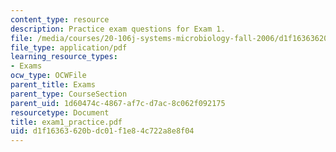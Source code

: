 ```yaml
---
content_type: resource
description: Practice exam questions for Exam 1.
file: /media/courses/20-106j-systems-microbiology-fall-2006/d1f16363620bdc01f1e84c722a8e8f04_exam1_practice.pdf
file_type: application/pdf
learning_resource_types:
- Exams
ocw_type: OCWFile
parent_title: Exams
parent_type: CourseSection
parent_uid: 1d60474c-4867-af7c-d7ac-8c062f092175
resourcetype: Document
title: exam1_practice.pdf
uid: d1f16363-620b-dc01-f1e8-4c722a8e8f04
---
```

